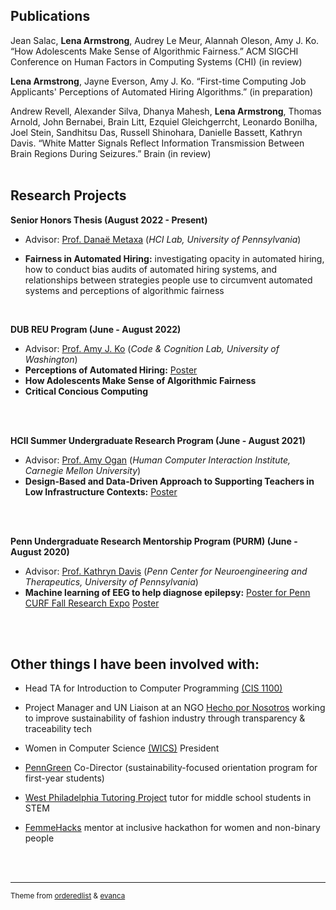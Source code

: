 ## Publications

Jean Salac, **Lena Armstrong**, Audrey Le Meur, Alannah Oleson, Amy J. Ko. “How Adolescents Make Sense of Algorithmic
Fairness.” ACM SIGCHI Conference on Human Factors in Computing Systems (CHI) (in review)

**Lena Armstrong**, Jayne Everson, Amy J. Ko. “First-time Computing Job Applicants' Perceptions of Automated Hiring
Algorithms.” (in preparation)

Andrew Revell, Alexander Silva, Dhanya Mahesh, **Lena Armstrong**, Thomas Arnold, John Bernabei, Brain Litt, Ezquiel Gleichgerrcht, Leonardo Bonilha, Joel Stein, Sandhitsu Das, Russell Shinohara, Danielle Bassett, Kathryn Davis. “White Matter Signals Reflect Information Transmission Between Brain Regions During Seizures.” Brain (in review)
<br>
<br>

## Research Projects

**Senior Honors Thesis (August 2022 - Present)** 

- Advisor: [Prof. Danaë Metaxa](https://metaxa.net/) (_HCI Lab, University of Pennsylvania_)

- **Fairness in Automated Hiring:** investigating opacity in automated hiring, how to conduct bias audits of automated hiring systems, and relationships
between strategies people use to circumvent automated systems and perceptions of algorithmic fairness
<br>

**DUB REU Program (June - August 2022)**

- Advisor: [Prof. Amy J. Ko](https://faculty.washington.edu/ajko) (_Code & Cognition Lab, University of Washington_)
- **Perceptions of Automated Hiring:** [Poster](https://drive.google.com/file/d/1UyxGvT0-nu_sn6QEYdcHQVPNW3HBybPa/view?usp=sharing)
- **How Adolescents Make Sense of Algorithmic Fairness**
- **Critical Concious Computing**
<br>
<br>

**HCII Summer Undergraduate Research Program (June - August 2021)**

- Advisor: [Prof. Amy Ogan](https://www.amyogan.com/) (_Human Computer Interaction Institute, Carnegie Mellon University_)
- **Design-Based and Data-Driven Approach to Supporting Teachers in Low Infrastructure Contexts:** [Poster](https://drive.google.com/file/d/1dgRMjN74YXSNIuabXClYMu3LJKMMRVH7/view?usp=sharing)
<br>
<br>

**Penn Undergraduate Research Mentorship Program (PURM) (June - August 2020)**

- Advisor: [Prof. Kathryn Davis](https://davislab.med.upenn.edu/) (_Penn Center for Neuroengineering and Therapeutics, University of Pennsylvania_)
- **Machine learning of EEG to help diagnose epilepsy:** [Poster for Penn CURF Fall Research Expo](https://presentations.curf.upenn.edu/poster/machine-learning-eeg-help-diagnose-epilepsy-predicting-functional-connectivity-structural)
[Poster](PURM_REU_2020.png)
<br>
<br>

## Other things I have been involved with:

- Head TA for Introduction to Computer Programming [(CIS 1100)](https://www.cis.upenn.edu/~cis110/current/staff.html)

- Project Manager and UN Liaison at an NGO [Hecho por Nosotros](https://www.hechoxnosotros.org/) working to improve sustainability of fashion industry through transparency & traceability tech 

- Women in Computer Science [(WICS)](https://wics.cis.upenn.edu/program.html) President

- [PennGreen](https://sustainability.upenn.edu/participate/students/penngreen-pre-orientation) Co-Director (sustainability-focused orientation program for first-year students)

- [West Philadelphia Tutoring Project](https://upennwptp.weebly.com/) tutor for middle school students in STEM

- [FemmeHacks](https://femmehacks.io/) mentor at inclusive hackathon for women and non-binary people 
<br>
<br>

---
<p><small>Theme from <a href="https://github.com/orderedlist">orderedlist</a> & <a href="https://github.com/evanca">evanca</a></small></p>
